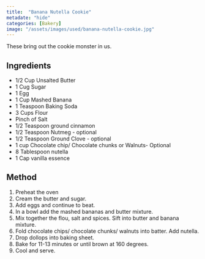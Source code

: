 ```yaml
---
title:  "Banana Nutella Cookie"
metadate: "hide"
categories: [Bakery]
image: "/assets/images/used/banana-nutella-cookie.jpg"
---
```


These bring out the cookie monster in us.

## Ingredients

- 1/2 Cup Unsalted Butter
- 1 Cug Sugar
- 1 Egg
- 1 Cup Mashed Banana
- 1 Teaspoon Baking Soda
- 3 Cups Flour
- Pinch of Salt
- 1/2 Teaspoon ground cinnamon
- 1/2 Teaspoon Nutmeg - optional
- 1/2 Teaspoon Ground Clove - optional
- 1 cup Chocolate chip/ Chocolate chunks or Walnuts- Optional
- 8 Tablespoon nutella
- 1 Cap vanilla essence

## Method

1. Preheat the oven
2. Cream the butter and sugar. 
3. Add eggs and continue to beat.
4. In a bowl add the mashed bananas and butter mixture.
5. Mix together the flou, salt and spices. Sift into butter and banana mixture. 
6. Fold chocolate chips/ chocolate chunks/ walnuts into batter. Add nutella.
7. Drop dollops into baking sheet.
8. Bake for 11-13 minutes or until brown at 160 degrees. 
9. Cool and serve.

